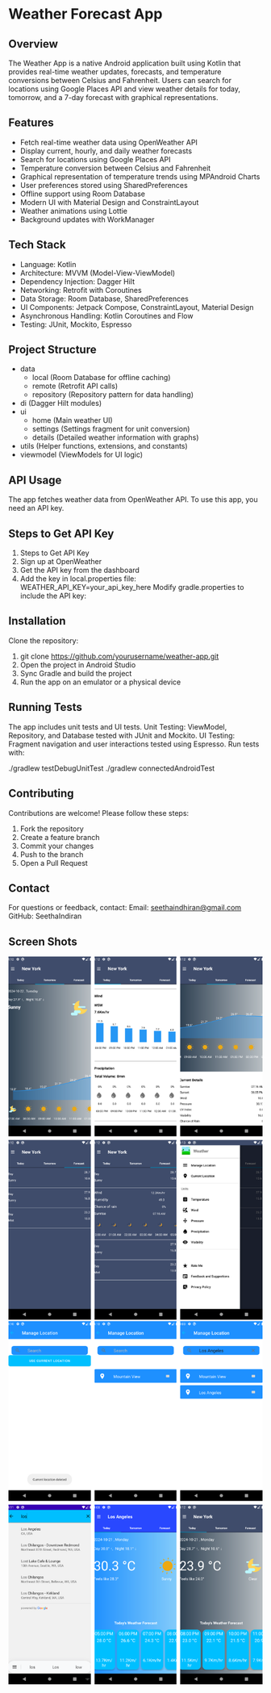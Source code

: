 # Weather Forecast App

## Overview
   The Weather App is a native Android application built using Kotlin that provides real-time weather updates, forecasts, and temperature conversions between Celsius and Fahrenheit. Users can search for locations 
  using Google Places API and view weather details for today, tomorrow, and a 7-day forecast with graphical representations.

## Features
  * Fetch real-time weather data using OpenWeather API
  * Display current, hourly, and daily weather forecasts
  * Search for locations using Google Places API
  * Temperature conversion between Celsius and Fahrenheit
  * Graphical representation of temperature trends using MPAndroid Charts
  *  User preferences stored using SharedPreferences
  *  Offline support using Room Database
  *  Modern UI with Material Design and ConstraintLayout
  *  Weather animations using Lottie
  *  Background updates with WorkManager

## Tech Stack
  * Language: Kotlin
  * Architecture: MVVM (Model-View-ViewModel)
  * Dependency Injection: Dagger Hilt
  * Networking: Retrofit with Coroutines
  * Data Storage: Room Database, SharedPreferences
  * UI Components: Jetpack Compose, ConstraintLayout, Material Design
  * Asynchronous Handling: Kotlin Coroutines and Flow
  * Testing: JUnit, Mockito, Espresso

## Project Structure

- data  
  - local (Room Database for offline caching)  
  - remote (Retrofit API calls)  
  - repository (Repository pattern for data handling)  
- di (Dagger Hilt modules)  
- ui  
  - home (Main weather UI)  
  - settings (Settings fragment for unit conversion)  
  - details (Detailed weather information with graphs)  
- utils (Helper functions, extensions, and constants)  
- viewmodel (ViewModels for UI logic)  


## API Usage
The app fetches weather data from OpenWeather API. To use this app, you need an API key.
## Steps to Get API Key
   
1. Steps to Get API Key
2. Sign up at OpenWeather
3. Get the API key from the dashboard
4. Add the key in local.properties file:
 WEATHER_API_KEY=your_api_key_here
Modify gradle.properties to include the API key:

## Installation

Clone the repository:

1. git clone https://github.com/yourusername/weather-app.git
2. Open the project in Android Studio
3. Sync Gradle and build the project
4. Run the app on an emulator or a physical device
    
## Running Tests

The app includes unit tests and UI tests.
Unit Testing: ViewModel, Repository, and Database tested with JUnit and Mockito.
UI Testing: Fragment navigation and user interactions tested using Espresso.
Run tests with:

./gradlew testDebugUnitTest
./gradlew connectedAndroidTest

## Contributing

Contributions are welcome! Please follow these steps:

1. Fork the repository
2. Create a feature branch
3. Commit your changes
4. Push to the branch
5. Open a Pull Request


## Contact

For questions or feedback, contact:
Email: seethaindhiran@gmail.com
GitHub: SeethaIndiran

## Screen Shots
![image alt](https://github.com/SeethaIndiran/Weather-Forecast-App/blob/2eb2018adb5ee3b59eb667a8db491794ef5e1aa1/2%5B1%5D.png)
![image alt](https://github.com/SeethaIndiran/Weather-Forecast-App/blob/0dcd4923486cef105509bf643372a695b7c2d277/1%5B1%5D.png)





  
